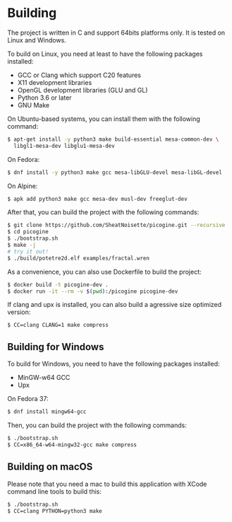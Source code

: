 # Building

The project is written in C and support 64bits platforms only. It is tested on
Linux and Windows.

To build on Linux, you need at least to have the following packages installed:
- GCC or Clang which support C20 features
- X11 development libraries
- OpenGL development libraries (GLU and GL)
- Python 3.6 or later
- GNU Make

On Ubuntu-based systems, you can install them with the following command:
```sh
$ apt-get install -y python3 make build-essential mesa-common-dev \
  libgl1-mesa-dev libglu1-mesa-dev
```
On Fedora:
```sh
$ dnf install -y python3 make gcc mesa-libGLU-devel mesa-libGL-devel
```
On Alpine:
```sh
$ apk add python3 make gcc mesa-dev musl-dev freeglut-dev
```

After that, you can build the project with the following commands:
```sh
$ git clone https://github.com/SheatNoisette/picogine.git --recursive
$ cd picogine
$ ./bootstrap.sh
$ make -j
# try it out!
$ ./build/potetre2d.elf examples/fractal.wren
```

As a convenience, you can also use Dockerfile to build the project:
```sh
$ docker build -t picogine-dev .
$ docker run -it --rm -v $(pwd):/picogine picogine-dev
```

If clang and upx is installed, you can also build a agressive size optimized
version:
```
$ CC=clang CLANG=1 make compress
```

## Building for Windows

To build for Windows, you need to have the following packages installed:
- MinGW-w64 GCC
- Upx

On Fedora 37:
```sh
$ dnf install mingw64-gcc
```

Then, you can build the project with the following commands:
```sh
$ ./bootstrap.sh
$ CC=x86_64-w64-mingw32-gcc make compress
```

## Building on macOS

Please note that you need a mac to build this application with XCode
command line tools to build this:
```sh
$ ./bootstrap.sh
$ CC=clang PYTHON=python3 make
```
